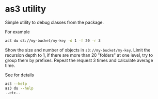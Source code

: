 # as3 utility

Simple utility to debug classes from the package.

For example

```bash
as3 du s3://my-bucket/my-key -d 1 -f 20 -r 3
```

Show the size and number of objects in `s3://my-bucket/my-key`.
Limit the recursion depth to 1, if there are more than 20 "folders" at one level, try to
group them by prefixes. Repeat the request 3 times and calculate average time.

See for details

```bash
as3 --help
as3 du --help
..etc..
```
